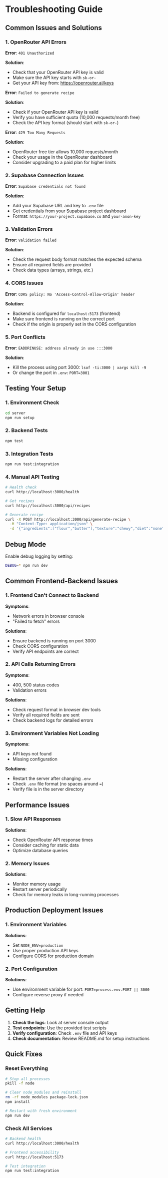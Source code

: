 # Troubleshooting Guide

## Common Issues and Solutions

### 1. OpenRouter API Errors

**Error**: `401 Unauthorized`

**Solution**: 
- Check that your OpenRouter API key is valid
- Make sure the API key starts with `sk-or-`
- Get your API key from: https://openrouter.ai/keys

**Error**: `Failed to generate recipe`

**Solution**:
- Check if your OpenRouter API key is valid
- Verify you have sufficient quota (10,000 requests/month free)
- Check the API key format (should start with `sk-or-`)

**Error**: `429 Too Many Requests`

**Solution**:
- OpenRouter free tier allows 10,000 requests/month
- Check your usage in the OpenRouter dashboard
- Consider upgrading to a paid plan for higher limits

### 2. Supabase Connection Issues

**Error**: `Supabase credentials not found`

**Solution**:
- Add your Supabase URL and key to `.env` file
- Get credentials from your Supabase project dashboard
- Format: `https://your-project.supabase.co` and `your-anon-key`

### 3. Validation Errors

**Error**: `Validation failed`

**Solution**:
- Check the request body format matches the expected schema
- Ensure all required fields are provided
- Check data types (arrays, strings, etc.)

### 4. CORS Issues

**Error**: `CORS policy: No 'Access-Control-Allow-Origin' header`

**Solution**:
- Backend is configured for `localhost:5173` (frontend)
- Make sure frontend is running on the correct port
- Check if the origin is properly set in the CORS configuration

### 5. Port Conflicts

**Error**: `EADDRINUSE: address already in use :::3000`

**Solution**:
- Kill the process using port 3000: `lsof -ti:3000 | xargs kill -9`
- Or change the port in `.env`: `PORT=3001`

## Testing Your Setup

### 1. Environment Check
```bash
cd server
npm run setup
```

### 2. Backend Tests
```bash
npm test
```

### 3. Integration Tests
```bash
npm run test:integration
```

### 4. Manual API Testing
```bash
# Health check
curl http://localhost:3000/health

# Get recipes
curl http://localhost:3000/api/recipes

# Generate recipe
curl -X POST http://localhost:3000/api/generate-recipe \
  -H "Content-Type: application/json" \
  -d '{"ingredients":["flour","butter"],"texture":"chewy","diet":"none"}'
```

## Debug Mode

Enable debug logging by setting:
```bash
DEBUG=* npm run dev
```

## Common Frontend-Backend Issues

### 1. Frontend Can't Connect to Backend

**Symptoms**: 
- Network errors in browser console
- "Failed to fetch" errors

**Solutions**:
- Ensure backend is running on port 3000
- Check CORS configuration
- Verify API endpoints are correct

### 2. API Calls Returning Errors

**Symptoms**:
- 400, 500 status codes
- Validation errors

**Solutions**:
- Check request format in browser dev tools
- Verify all required fields are sent
- Check backend logs for detailed errors

### 3. Environment Variables Not Loading

**Symptoms**:
- API keys not found
- Missing configuration

**Solutions**:
- Restart the server after changing `.env`
- Check `.env` file format (no spaces around `=`)
- Verify file is in the server directory

## Performance Issues

### 1. Slow API Responses

**Solutions**:
- Check OpenRouter API response times
- Consider caching for static data
- Optimize database queries

### 2. Memory Issues

**Solutions**:
- Monitor memory usage
- Restart server periodically
- Check for memory leaks in long-running processes

## Production Deployment Issues

### 1. Environment Variables

**Solutions**:
- Set `NODE_ENV=production`
- Use proper production API keys
- Configure CORS for production domain

### 2. Port Configuration

**Solutions**:
- Use environment variable for port: `PORT=process.env.PORT || 3000`
- Configure reverse proxy if needed

## Getting Help

1. **Check the logs**: Look at server console output
2. **Test endpoints**: Use the provided test scripts
3. **Verify configuration**: Check `.env` file and API keys
4. **Check documentation**: Review README.md for setup instructions

## Quick Fixes

### Reset Everything
```bash
# Stop all processes
pkill -f node

# Clear node_modules and reinstall
rm -rf node_modules package-lock.json
npm install

# Restart with fresh environment
npm run dev
```

### Check All Services
```bash
# Backend health
curl http://localhost:3000/health

# Frontend accessibility
curl http://localhost:5173

# Test integration
npm run test:integration
``` 